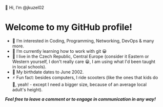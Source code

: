 👋 Hi, I’m @jkuzel02
# Welcome to my GitHub profile!
- 👀 I’m interested in Coding, Programming, Networking, DevOps & many more.
- 🌱 I’m currently learning how to work with git 😀  
- 🏡 I live in the Czech Republic, Central Europe (consider it Eastern or Western yourself, I don't really care 😀, I am using what I'd been taught in local schools).
- 👶 My birthdate dates to June 2002.
- ⚡ Fun fact: besides computers, I ride scooters (like the ones that kids do 🛴, yeah! - except I need a bigger size, because of an average local adult's height).

_**Feel free to leave a comment or to engage in communication in any way!**_

<!---
jkuzel02/jkuzel02 is a ✨ special ✨ repository because its `README.md` (this file) appears on your GitHub profile.
You can click the Preview link to take a look at your changes.
--->
